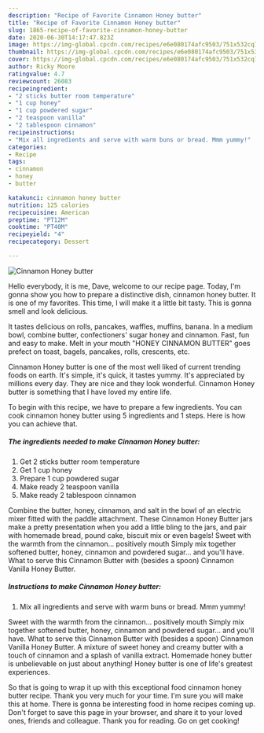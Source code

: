 ```yaml
---
description: "Recipe of Favorite Cinnamon Honey butter"
title: "Recipe of Favorite Cinnamon Honey butter"
slug: 1865-recipe-of-favorite-cinnamon-honey-butter
date: 2020-06-30T14:17:47.823Z
image: https://img-global.cpcdn.com/recipes/e6e080174afc9503/751x532cq70/cinnamon-honey-butter-recipe-main-photo.jpg
thumbnail: https://img-global.cpcdn.com/recipes/e6e080174afc9503/751x532cq70/cinnamon-honey-butter-recipe-main-photo.jpg
cover: https://img-global.cpcdn.com/recipes/e6e080174afc9503/751x532cq70/cinnamon-honey-butter-recipe-main-photo.jpg
author: Ricky Moore
ratingvalue: 4.7
reviewcount: 26083
recipeingredient:
- "2 sticks butter room temperature"
- "1 cup honey"
- "1 cup powdered sugar"
- "2 teaspoon vanilla"
- "2 tablespoon cinnamon"
recipeinstructions:
- "Mix all ingredients and serve with warm buns or bread. Mmm yummy!"
categories:
- Recipe
tags:
- cinnamon
- honey
- butter

katakunci: cinnamon honey butter 
nutrition: 125 calories
recipecuisine: American
preptime: "PT12M"
cooktime: "PT40M"
recipeyield: "4"
recipecategory: Dessert

---
```



![Cinnamon Honey butter](https://img-global.cpcdn.com/recipes/e6e080174afc9503/751x532cq70/cinnamon-honey-butter-recipe-main-photo.jpg)

Hello everybody, it is me, Dave, welcome to our recipe page. Today, I'm gonna show you how to prepare a distinctive dish, cinnamon honey butter. It is one of my favorites. This time, I will make it a little bit tasty. This is gonna smell and look delicious.

It tastes delicious on rolls, pancakes, waffles, muffins, banana. In a medium bowl, combine butter, confectioners&#39; sugar honey and cinnamon. Fast, fun and easy to make. Melt in your mouth &#34;HONEY CINNAMON BUTTER&#34; goes prefect on toast, bagels, pancakes, rolls, crescents, etc.

Cinnamon Honey butter is one of the most well liked of current trending foods on earth. It's simple, it's quick, it tastes yummy. It's appreciated by millions every day. They are nice and they look wonderful. Cinnamon Honey butter is something that I have loved my entire life.


To begin with this recipe, we have to prepare a few ingredients. You can cook cinnamon honey butter using 5 ingredients and 1 steps. Here is how you can achieve that.

<!--inarticleads1-->

##### The ingredients needed to make Cinnamon Honey butter:

1. Get 2 sticks butter room temperature
1. Get 1 cup honey
1. Prepare 1 cup powdered sugar
1. Make ready 2 teaspoon vanilla
1. Make ready 2 tablespoon cinnamon


Combine the butter, honey, cinnamon, and salt in the bowl of an electric mixer fitted with the paddle attachment. These Cinnamon Honey Butter jars make a pretty presentation when you add a little bling to the jars, and pair with homemade bread, pound cake, biscuit mix or even bagels! Sweet with the warmth from the cinnamon… positively mouth Simply mix together softened butter, honey, cinnamon and powdered sugar… and you&#39;ll have. What to serve this Cinnamon Butter with (besides a spoon) Cinnamon Vanilla Honey Butter. 

<!--inarticleads2-->

##### Instructions to make Cinnamon Honey butter:

1. Mix all ingredients and serve with warm buns or bread. Mmm yummy!


Sweet with the warmth from the cinnamon… positively mouth Simply mix together softened butter, honey, cinnamon and powdered sugar… and you&#39;ll have. What to serve this Cinnamon Butter with (besides a spoon) Cinnamon Vanilla Honey Butter. A mixture of sweet honey and creamy butter with a touch of cinnamon and a splash of vanilla extract. Homemade honey butter is unbelievable on just about anything! Honey butter is one of life&#39;s greatest experiences. 

So that is going to wrap it up with this exceptional food cinnamon honey butter recipe. Thank you very much for your time. I'm sure you will make this at home. There is gonna be interesting food in home recipes coming up. Don't forget to save this page in your browser, and share it to your loved ones, friends and colleague. Thank you for reading. Go on get cooking!
